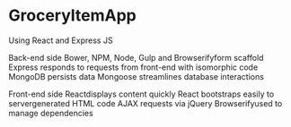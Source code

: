 # GroceryItemApp
Using React and Express JS

Back-end side
Bower, NPM, Node, Gulp and Browserifyform scaffold 
Express responds to requests from front-end with isomorphic code 
MongoDB persists data 
Mongoose streamlines database interactions

Front-end side
Reactdisplays content quickly 
React bootstraps easily to servergenerated HTML code 
AJAX requests via jQuery 
Browserifyused to manage dependencies
